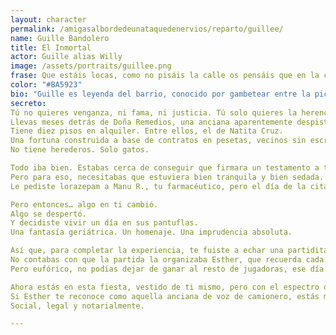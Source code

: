 ```yaml
---
layout: character
permalink: /amigasalbordedeunataquedenervios/reparto/guillee/
name: Guille Bandolero
title: El Inmortal
actor: Guille alias Willy 
image: /assets/portraits/guillee.png
frase: Que estáis locas, como no pisáis la calle os pensáis que en la calle pasan cosas.
color: "#BA5923"
bio: "Guille es leyenda del barrio, conocido por gambetear entre la picaresca y la inocencia según le sople el viento. Su punto fuerte: hacer lo que sea para conseguir lo que necesita. En reuniones y fiestas, no duda en afirmar que las mejores historias siempre le pasan cuando Natita está cerca."
secreto: 
Tú no quieres venganza, ni fama, ni justicia. Tú solo quieres la herencia de la vieja.
Llevas meses detrás de Doña Remedios, una anciana aparentemente despistada… pero en realidad, una magnate inmobiliaria del centro de Madrid.
Tiene diez pisos en alquiler. Entre ellos, el de Natita Cruz.
Una fortuna construida a base de contratos en pesetas, vecinos sin escritura, y rentas antiguas reconvertidas en oro.
No tiene herederos. Solo gatos.

Todo iba bien. Estabas cerca de conseguir que firmara un testamento a tu favor.
Pero para eso, necesitabas que estuviera bien tranquila y bien sedada.
Le pediste lorazepam a Manu R., tu farmacéutico, pero el día de la cita con el notario la anciana se quedó dormida como un tronco. Como tardan una eternidad en reprogramarse estos trámites, te pusiste la peluca de doña Remedios, un abrigo de lana beige y su bolso lleno de chicles de eucalipto, y te plantaste tú mismo en la notaría.

Pero entonces… algo en ti cambió.
Algo se despertó.
Y decidiste vivir un día en sus pantuflas.
Una fantasía geriátrica. Un homenaje. Una imprudencia absoluta.

Así que, para completar la experiencia, te fuiste a echar una partidita de dominó en Lavapiés, como haría cualquier señora que se precie.
No contabas con que la partida la organizaba Esther, que recuerda cada ficha que cae, cada trago y cada rostro.
Pero eufórico, no podías dejar de ganar al resto de jugadoras, ese día estabas en racha. Grave error.

Ahora estás en esta fiesta, vestido de ti mismo, pero con el espectro de la abuela acechándote.
Si Esther te reconoce como aquella anciana de voz de camionero, estás muerto.
Social, legal y notarialmente.

---
```

